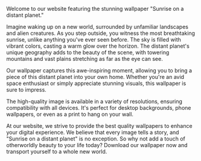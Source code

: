 <!--
Write me content for website with wallpaper "Sunrise on a distant planet"
-->

<!--font:"Montserrat"-->

Welcome to our website featuring the stunning wallpaper "Sunrise on a distant planet." 

Imagine waking up on a new world, surrounded by unfamiliar landscapes and alien creatures. As you step outside, you witness the most breathtaking sunrise, unlike anything you've ever seen before. The sky is filled with vibrant colors, casting a warm glow over the horizon. The distant planet's unique geography adds to the beauty of the scene, with towering mountains and vast plains stretching as far as the eye can see.

Our wallpaper captures this awe-inspiring moment, allowing you to bring a piece of this distant planet into your own home. Whether you're an avid space enthusiast or simply appreciate stunning visuals, this wallpaper is sure to impress.

The high-quality image is available in a variety of resolutions, ensuring compatibility with all devices. It's perfect for desktop backgrounds, phone wallpapers, or even as a print to hang on your wall. 

At our website, we strive to provide the best quality wallpapers to enhance your digital experience. We believe that every image tells a story, and "Sunrise on a distant planet" is no exception. So why not add a touch of otherworldly beauty to your life today? Download our wallpaper now and transport yourself to a whole new world.
